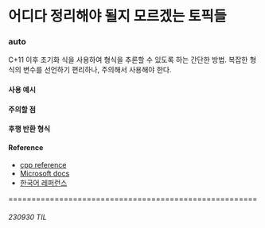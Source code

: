# 어디다 정리해야 될지 모르겠는 토픽들

### auto
C+11 이후 초기화 식을 사용하여 형식을 추론할 수 있도록 하는 간단한 방법. 복잡한 형식의 변수를 선언하기 편리하나, 주의해서 사용해야 한다.

#### 사용 예시

#### 주의할 점

#### 후행 반환 형식


#### Reference
- [cpp reference](https://en.cppreference.com/w/cpp/language/auto)
- [Microsoft docs](https://learn.microsoft.com/ko-kr/cpp/cpp/auto-cpp?view=msvc-170)
- [한국어 레퍼런스](https://dydtjr1128.github.io/cpp/2019/06/04/Cpp-auto.html)

======================================================
###### 230930 TIL